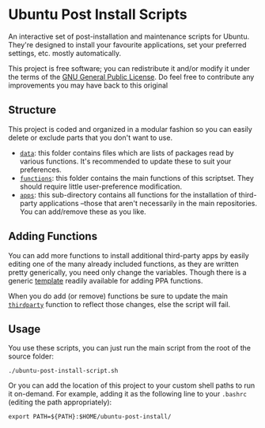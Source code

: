 Ubuntu Post Install Scripts
===========================

An interactive set of post-installation and maintenance scripts for Ubuntu. They're designed to install your favourite applications, set your preferred settings, etc. mostly automatically.

This project is free software; you can redistribute it and/or modify it under the terms of the [GNU General Public License](/LICENSE). Do feel free to contribute any improvements you may have back to this original

## Structure

This project is coded and organized in a modular fashion so you can easily delete or exclude parts that you don't want to use.

 * [`data`](/data): this folder contains files which are lists of packages read by various functions. It's recommended to update these to suit your preferences.
 * [`functions`](/functions): this folder contains the main functions of this scriptset. They should require little user-preference modification.
 * [`apps`](/functions/apps): this sub-directory contains all functions for the installation of third-party applications &ndash;those that aren't necessarily in the main repositories. You can add/remove these as you like.

## Adding Functions

You can add more functions to install additional third-party apps by easily editing one of the many already included functions, as they are written pretty generically, you need only change the variables. Though there is a generic [template](/functions/apps/function_template_ppa) readily available for adding PPA functions.

When you do add (or remove) functions be sure to update the main [`thirdparty`](/functions/thirdparty) function to reflect those changes, else the script will fail.

## Usage

You use these scripts, you can just run the main script from the root of the source folder:

    ./ubuntu-post-install-script.sh

Or you can add the location of this project to your custom shell paths to run it on-demand. For example, adding it as the following line to your `.bashrc` (editing the path appropriately):

    export PATH=${PATH}:$HOME/ubuntu-post-install/
